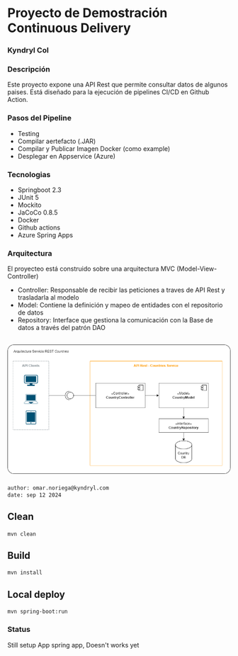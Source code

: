 # Proyecto de Demostración Continuous Delivery
### Kyndryl Col

### Descripción
Este proyecto expone una API Rest que permite consultar datos de algunos paises.
Está diseñado para la ejecución de pipelines CI/CD en Github Action. 

### Pasos del Pipeline

- Testing
- Compilar aertefacto (.JAR)
- Compilar y Publicar Imagen Docker (como example)
- Desplegar en Appservice (Azure)

### Tecnologias

- Springboot 2.3
- JUnit 5
- Mockito
- JaCoCo 0.8.5
- Docker
- Github actions
- Azure Spring Apps

### Arquitectura
El proyecteo está construido sobre una arquitectura MVC (Model-View-Controller)

- Controller: Responsable de recibir las peticiones a traves de API Rest y trasladarla al modelo
- Model: Contiene la definición y mapeo de entidades con el repositorio de datos
- Repository: Interface que gestiona la comunicación con la Base de datos a través del patrón DAO 

![Diagrama de Arquitectura](docs/diagrama-arquitectura.drawio.png)
---
    author: omar.noriega@kyndryl.com
    date: sep 12 2024


## Clean
    mvn clean

## Build
    mvn install
    
## Local deploy
    mvn spring-boot:run

### Status
Still setup App spring app, Doesn't works yet
